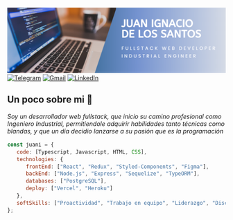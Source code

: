 ![Header](https://github.com/JuanDls01/juandls01/raw/main/portadafullstackdeveloper.png)
</br>
[![Telegram](https://img.shields.io/badge/-TELEGRAM-2CA5E0?style=for-the-badge&logo=telegram&logoColor=white)](https://t.me/@JuanDls01)
[![Gmail](https://img.shields.io/badge/-GMAIL-D14836?style=for-the-badge&logo=gmail&logoColor=white)](mailto:juanignaciodelossantos01@gmail.com)
[![LinkedIn](https://img.shields.io/badge/-LINKEDIN-0077B5?style=for-the-badge&logo=linkedin&logoColor=white)](https://www.linkedin.com/in/juandelossantosdeveloper/)
</br>
<h2>Un poco sobre mi 🌱</h2>
<p><em>Soy un desarrollador web fullstack, que inicio su camino profesional como Ingeniero Industrial, permitiendole adquirir habilidades tanto técnicas como blandas, y que un día decidio lanzarse a su pasión que es la programación</br>
</em></p>

```javascript
const juani = {
   code: [Typescript, Javascript, HTML, CSS],
   technologies: {
      frontEnd: ["React", "Redux", "Styled-Components", "Figma"],
      backEnd: ["Node.js", "Express", "Sequelize", "TypeORM"],
      databases: ["PostgreSQL"],
      deploy: ["Vercel", "Heroku"]
   },
   softSkills: ["Proactividad", "Trabajo en equipo", "Liderazgo", "Disciplina"]
};
```

<!--
**JuanDls01/juandls01** is a ✨ _special_ ✨ repository because its `README.md` (this file) appears on your GitHub profile.

Here are some ideas to get you started:

- 🔭 I’m currently working on ...
- 🌱 I’m currently learning ...
- 👯 I’m looking to collaborate on ...
- 🤔 I’m looking for help with ...
- 💬 Ask me about ...
- 📫 How to reach me: ...
- 😄 Pronouns: ...
- ⚡ Fun fact: ...
-->
